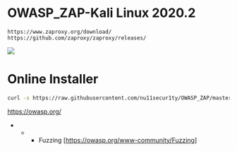 # OWASP_ZAP-Kali Linux 2020.2
```
https://www.zaproxy.org/download/
https://github.com/zaproxy/zaproxy/releases/
```
[![](https://github.com/nu11secur1ty/OWASP_ZAP/blob/master/wall/owasp_logo_milan.png)](https://www.youtube.com/watch?v=U6CrsooLpAg)


# Online Installer
```bash
curl -s https://raw.githubusercontent.com/nu11secur1ty/OWASP_ZAP/master/zap.sh | bash
```
https://owasp.org/

- - - Fuzzing
[https://owasp.org/www-community/Fuzzing]
